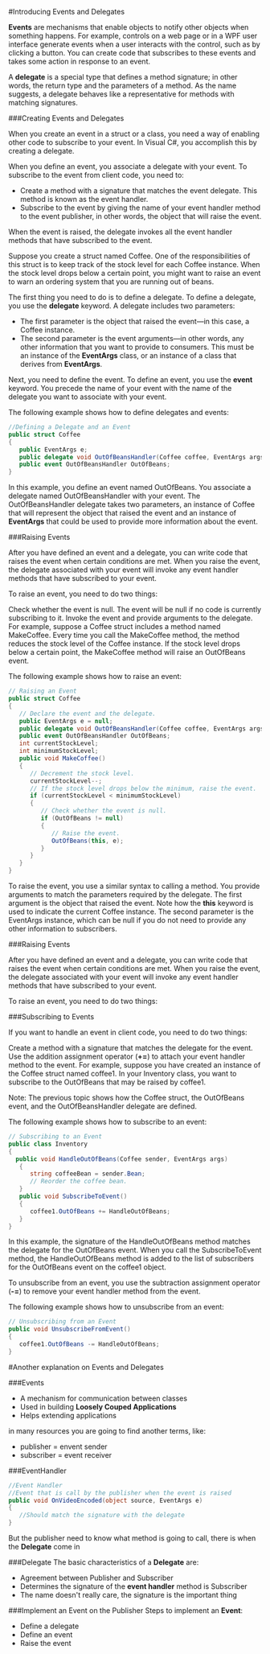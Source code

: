 #Introducing Events and Delegates

**Events** are mechanisms that enable objects to notify other objects when something happens. For example, controls on a web page or in a WPF user interface generate events when a user interacts with the control, such as by clicking a button. You can create code that subscribes to these events and takes some action in response to an event.

A **delegate** is a special type that defines a method signature; in other words, the return type and the parameters of a method. As the name suggests, a delegate behaves like a representative for methods with matching signatures.

###Creating Events and Delegates

When you create an event in a struct or a class, you need a way of enabling other code to subscribe to your event. In Visual C#, you accomplish this by creating a delegate.

When you define an event, you associate a delegate with your event. To subscribe to the event from client code, you need to:

* Create a method with a signature that matches the event delegate. This method is known as the event handler.
* Subscribe to the event by giving the name of your event handler method to the event publisher, in other words, the object that will raise the event.

When the event is raised, the delegate invokes all the event handler methods that have subscribed to the event.

Suppose you create a struct named Coffee. One of the responsibilities of this struct is to keep track of the stock level for each Coffee instance. When the stock level drops below a certain point, you might want to raise an event to warn an ordering system that you are running out of beans. 

The first thing you need to do is to define a delegate. To define a delegate, you use the **delegate** keyword. A delegate includes two parameters:

* The first parameter is the object that raised the event—in this case, a Coffee instance. 
* The second parameter is the event arguments—in other words, any other information that you want to provide to consumers. This must be an instance of the **EventArgs** class, or an instance of a class that derives from **EventArgs**.

Next, you need to define the event. To define an event, you use the **event** keyword. You precede the name of your event with the name of the delegate you want to associate with your event.

The following example shows how to define delegates and events:
```c#
//Defining a Delegate and an Event
public struct Coffee
{
   public EventArgs e;
   public delegate void OutOfBeansHandler(Coffee coffee, EventArgs args);
   public event OutOfBeansHandler OutOfBeans;
}
```
In this example, you define an event named OutOfBeans. You associate a delegate named OutOfBeansHandler with your event. The OutOfBeansHandler delegate takes two parameters, an instance of Coffee that will represent the object that raised the event and an instance of **EventArgs** that could be used to provide more information about the event.

###Raising Events

After you have defined an event and a delegate, you can write code that raises the event when certain conditions are met. When you raise the event, the delegate associated with your event will invoke any event handler methods that have subscribed to your event.

To raise an event, you need to do two things:

Check whether the event is null. The event will be null if no code is currently subscribing to it.
Invoke the event and provide arguments to the delegate.
For example, suppose a Coffee struct includes a method named MakeCoffee. Every time you call the MakeCoffee method, the method reduces the stock level of the Coffee instance. If the stock level drops below a certain point, the MakeCoffee method will raise an OutOfBeans event.

The following example shows how to raise an event:

```c#
// Raising an Event
public struct Coffee
{
   // Declare the event and the delegate.
   public EventArgs e = null;
   public delegate void OutOfBeansHandler(Coffee coffee, EventArgs args);
   public event OutOfBeansHandler OutOfBeans;
   int currentStockLevel;
   int minimumStockLevel;
   public void MakeCoffee()
   {
      // Decrement the stock level.
      currentStockLevel--;
      // If the stock level drops below the minimum, raise the event.
      if (currentStockLevel < minimumStockLevel)
      {
         // Check whether the event is null.
         if (OutOfBeans != null)
         {
            // Raise the event.
            OutOfBeans(this, e); 
         }
      }
   }
}
```

To raise the event, you use a similar syntax to calling a method. You provide arguments to match the parameters required by the delegate. The first argument is the object that raised the event. Note how the **this** keyword is used to indicate the current Coffee instance. The second parameter is the EventArgs instance, which can be null if you do not need to provide any other information to subscribers.

###Raising Events

After you have defined an event and a delegate, you can write code that raises the event when certain conditions are met. When you raise the event, the delegate associated with your event will invoke any event handler methods that have subscribed to your event.

To raise an event, you need to do two things:

###Subscribing to Events

If you want to handle an event in client code, you need to do two things:

Create a method with a signature that matches the delegate for the event.
Use the addition assignment operator (**+=**) to attach your event handler method to the event.
For example, suppose you have created an instance of the Coffee struct named coffee1. In your Inventory class, you want to subscribe to the OutOfBeans that may be raised by coffee1.

Note: The previous topic shows how the Coffee struct, the OutOfBeans event, and the OutOfBeansHandler delegate are defined.

The following example shows how to subscribe to an event:
```c#
// Subscribing to an Event
public class Inventory
{
  public void HandleOutOfBeans(Coffee sender, EventArgs args)
   {
      string coffeeBean = sender.Bean;
      // Reorder the coffee bean.
   }
   public void SubscribeToEvent()
   {
      coffee1.OutOfBeans += HandleOutOfBeans;
   }
}
```

In this example, the signature of the HandleOutOfBeans method matches the delegate for the OutOfBeans event. When you call the SubscribeToEvent method, the HandleOutOfBeans method is added to the list of subscribers for the OutOfBeans event on the coffee1 object.

To unsubscribe from an event, you use the subtraction assignment operator (**-=**) to remove your event handler method from the event.

The following example shows how to unsubscribe from an event:
```c#
// Unsubscribing from an Event
public void UnsubscribeFromEvent()
{
   coffee1.OutOfBeans -= HandleOutOfBeans;
}
```

#Another explanation on Events and Delegates

###Events
* A mechanism for communication between classes
* Used in building **Loosely Couped Applications**
* Helps extending applications

in many resources you are going to find another terms, like:
* publisher = envent sender
* subscriber = event receiver

###EventHandler
```c#
//Event Handler
//Event that is call by the publisher when the event is raised
public void OnVideoEncoded(object source, EventArgs e)
{
   //Should match the signature with the delegate
}
```
But the publisher need to know what method is going to call, there is when the **Delegate** come in

###Delegate
The basic characteristics of a **Delegate** are:
* Agreement between Publisher and Subscriber
* Determines the signature of the **event handler** method is Subscriber
* The name doesn't really care, the signature is the important thing

###Implement an Event on the Publisher
Steps to implement an **Event**:
* Define a delegate
* Define an event
* Raise the event
